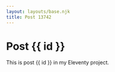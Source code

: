 ```yaml
---
layout: layouts/base.njk
title: Post 13742
---
```


# Post {{ id }}

This is post {{ id }} in my Eleventy project.
